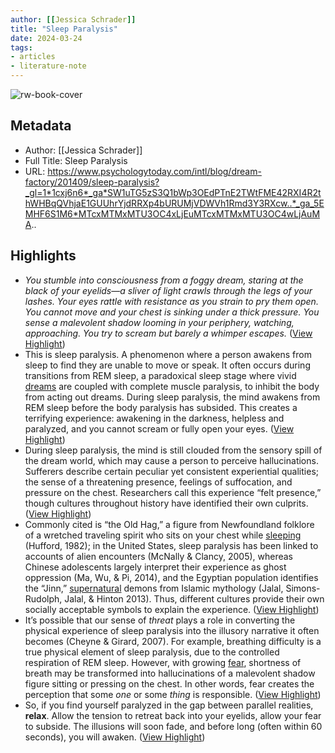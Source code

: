 ```yaml
---
author: [[Jessica Schrader]]
title: "Sleep Paralysis"
date: 2024-03-24
tags: 
- articles
- literature-note
---
```

![rw-book-cover](https://cdn2.psychologytoday.com/assets/styles/min_1200px_wide/public/field_user_blogger_photo/Michelle-Carr-SCALED.jpg?itok=fuR6R55A)

## Metadata
- Author: [[Jessica Schrader]]
- Full Title: Sleep Paralysis
- URL: https://www.psychologytoday.com/intl/blog/dream-factory/201409/sleep-paralysis?_gl=1*1cxj6n6*_ga*SW1uTG5zS3Q1bWp3OEdPTnE2TWtFME42RXI4R2thWHBqQVhjaE1GUUhrYjdRRXp4bURUMjVDWVh1Rmd3Y3RXcw..*_ga_5EMHF6S1M6*MTcxMTMxMTU3OC4xLjEuMTcxMTMxMTU3OC4wLjAuMA..

## Highlights
- *You stumble into consciousness from a foggy dream, staring at the black of your eyelids*—*a sliver of light crawls through the legs of your lashes. Your eyes rattle with resistance as you strain to pry them open. You cannot move and your chest is sinking under a thick pressure. You sense a malevolent shadow looming in your periphery, watching, approaching. You try to scream but barely a whimper escapes.* ([View Highlight](https://read.readwise.io/read/01hss283wr8gv2c69nasc9zw62))
- This is sleep paralysis. A phenomenon where a person awakens from sleep to find they are unable to move or speak. It often occurs during transitions from REM sleep, a paradoxical sleep stage where vivid [dreams](https://www.psychologytoday.com/intl/basics/dreaming) are coupled with complete muscle paralysis, to inhibit the body from acting out dreams. During sleep paralysis, the mind awakens from REM sleep before the body paralysis has subsided. This creates a terrifying experience: awakening in the darkness, helpless and paralyzed, and you cannot scream or fully open your eyes. ([View Highlight](https://read.readwise.io/read/01hss28df9qgyf34dg9mrf1y48))
- During sleep paralysis, the mind is still clouded from the sensory spill of the dream world, which may cause a person to perceive hallucinations. Sufferers describe certain peculiar yet consistent experiential qualities; the sense of a threatening presence, feelings of suffocation, and pressure on the chest. Researchers call this experience “felt presence,” though cultures throughout history have identified their own culprits. ([View Highlight](https://read.readwise.io/read/01hss28qa55m8cw7pwdnccxt96))
- Commonly cited is “the Old Hag,” a figure from Newfoundland folklore of a wretched traveling spirit who sits on your chest while [sleeping](https://www.psychologytoday.com/intl/basics/sleep) (Hufford, 1982); in the United States, sleep paralysis has been linked to accounts of alien encounters (McNally & Clancy, 2005), whereas Chinese adolescents largely interpret their experience as ghost oppression (Ma, Wu, & Pi, 2014), and the Egyptian population identifies the “Jinn,” [supernatural](https://www.psychologytoday.com/intl/basics/magical-thinking) demons from Islamic mythology (Jalal, Simons-Rudolph, Jalal, & Hinton 2013). Thus, different cultures provide their own socially acceptable symbols to explain the experience. ([View Highlight](https://read.readwise.io/read/01hss2914d5r48rskqxae76re2))
- It’s possible that our sense of *threat* plays a role in converting the physical experience of sleep paralysis into the illusory narrative it often becomes (Cheyne & Girard, 2007). For example, breathing difficulty is a true physical element of sleep paralysis, due to the controlled respiration of REM sleep. However, with growing [fear](https://www.psychologytoday.com/intl/basics/fear), shortness of breath may be transformed into hallucinations of a malevolent shadow figure sitting or pressing on the chest. In other words, fear creates the perception that some *one* or some *thing* is responsible. ([View Highlight](https://read.readwise.io/read/01hss29v6dkhj680b84yv5g340))
- So, if you find yourself paralyzed in the gap between parallel realities, **relax**. Allow the tension to retreat back into your eyelids, allow your fear to subside. The illusions will soon fade, and before long (often within 60 seconds), you will awaken. ([View Highlight](https://read.readwise.io/read/01hss2aj8ss813kdsgnmjatv63))
